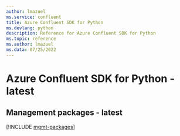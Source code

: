 ```yaml
---
author: lmazuel
ms.service: confluent
title: Azure Confluent SDK for Python
ms.devlang: python
description: Reference for Azure Confluent SDK for Python
ms.topic: reference
ms.author: lmazuel
ms.data: 07/25/2022
---
```

# Azure Confluent SDK for Python - latest

## Management packages - latest
[!INCLUDE [mgmt-packages](confluent-mgmt-index.md)]